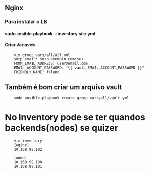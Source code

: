
## Nginx
  

### Para instalar o LB

#### sudo ansible-playbook -i inventory  site.yml

#### Criar Variaveis

        vim group_vars/all/all.yml
        smtp_email: smtp.exemplo.com:587
        FROM_EMAIL_ADDRESS: user@email.com
        EMAIL_ACCOUNT_PASSWORD: "{{ vault_EMAIL_ACCOUNT_PASSWORD }}"
        FRIENDLY_NAME: fulano

## Também é bom criar um arquivo vault

        sudo ansible-playbook create group_vars/all/vault.yml

# No inventory pode se ter quandos backends(nodes) se quizer

        vim inventory
        [nginx]
        10.168.99.102

        [node]  
        10.168.99.100
        10.168.99.101


